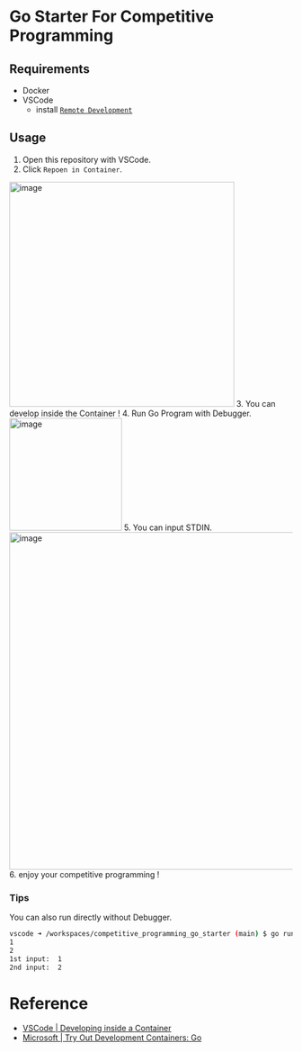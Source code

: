 # Go Starter For Competitive Programming

## Requirements

- Docker
- VSCode
  - install [`Remote Development`](https://marketplace.visualstudio.com/items?itemName=ms-vscode-remote.vscode-remote-extensionpack)

## Usage

1. Open this repository with VSCode.
2. Click `Repoen in Container`.  
  <img width="400" alt="image" src="https://user-images.githubusercontent.com/23427957/181916516-c55c54fc-ad15-49b0-a33e-171188610936.png">
3. You can develop inside the Container !
4. Run Go Program with Debugger.   
  <img height="200" alt="image" src="https://user-images.githubusercontent.com/23427957/181916608-7d7a7b3e-e01e-4eb2-8f99-ae0ee51f5ce0.png">
5. You can input STDIN.  
  <img width="600" alt="image" src="https://user-images.githubusercontent.com/23427957/181918285-83492d33-8d34-45d6-9584-d16f436a774b.png">
6. enjoy your competitive programming !

### Tips
You can also run directly without Debugger.

```sh
vscode ➜ /workspaces/competitive_programming_go_starter (main) $ go run main.go 
1
2
1st input:  1
2nd input:  2
```

# Reference

- [VSCode | Developing inside a Container](https://code.visualstudio.com/docs/remote/containers)
- [Microsoft | Try Out Development Containers: Go](https://github.com/Microsoft/vscode-remote-try-go)
